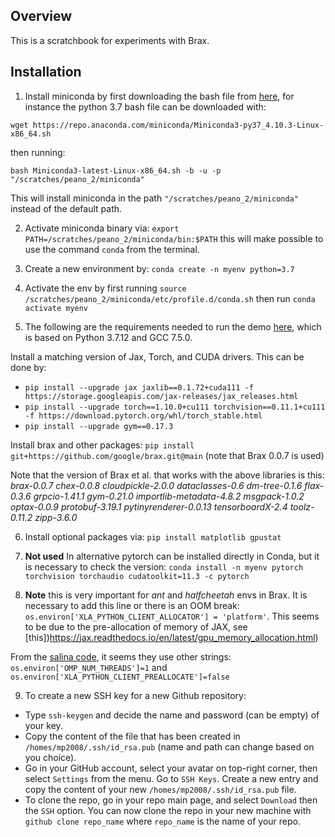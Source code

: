 Overview
--------

This is a scratchbook for experiments with Brax.

Installation
------------

1. Install miniconda by first downloading the bash file from [here](https://docs.conda.io/en/latest/miniconda.html), for instance the python 3.7 bash file can be downloaded with:

`wget https://repo.anaconda.com/miniconda/Miniconda3-py37_4.10.3-Linux-x86_64.sh`

then running:

`bash Miniconda3-latest-Linux-x86_64.sh -b -u -p "/scratches/peano_2/miniconda"`

This will install miniconda in the path `"/scratches/peano_2/miniconda"` instead of the default path.

2. Activate miniconda binary via: `export PATH=/scratches/peano_2/miniconda/bin:$PATH` this will make possible to use the command `conda` from the terminal.

3. Create a new environment by: `conda create -n myenv python=3.7`

4. Activate the env by first running `source /scratches/peano_2/miniconda/etc/profile.d/conda.sh` then run `conda activate myenv`

5. The following are the requirements needed to run the demo [here](https://colab.research.google.com/github/google/brax/blob/main/notebooks/training_torch.ipynb#scrollTo=GJhPpM5ZPrpq), which is based on Python 3.7.12 and GCC 7.5.0.

Install a matching version of Jax, Torch, and CUDA drivers. This can be done by:

- `pip install --upgrade jax jaxlib==0.1.72+cuda111 -f https://storage.googleapis.com/jax-releases/jax_releases.html`
- `pip install --upgrade torch==1.10.0+cu111 torchvision==0.11.1+cu111 -f https://download.pytorch.org/whl/torch_stable.html`
- `pip install --upgrade gym==0.17.3`

Install brax and other packages: `pip install git+https://github.com/google/brax.git@main` (note that Brax 0.0.7 is used)

Note that the version of Brax et al. that works with the above libraries is this: *brax-0.0.7 chex-0.0.8 cloudpickle-2.0.0 dataclasses-0.6 dm-tree-0.1.6 flax-0.3.6 grpcio-1.41.1 gym-0.21.0 importlib-metadata-4.8.2 msgpack-1.0.2 optax-0.0.9 protobuf-3.19.1 pytinyrenderer-0.0.13 tensorboardX-2.4 toolz-0.11.2 zipp-3.6.0*

6. Install optional packages via: `pip install matplotlib gpustat` 

7. **Not used** In alternative pytorch can be installed directly in Conda, but it is necessary to check the version: `conda install -n myenv pytorch torchvision torchaudio cudatoolkit=11.3 -c pytorch`

8. **Note** this is very important for *ant* and *halfcheetah* envs in Brax. It is necessary to add this line or there is an OOM break: `os.environ['XLA_PYTHON_CLIENT_ALLOCATOR'] = 'platform'`. This seems to be due to the pre-allocation of memory of JAX, see [this])https://jax.readthedocs.io/en/latest/gpu_memory_allocation.html)

From the [salina code](https://github.com/facebookresearch/salina/tree/main/salina_examples/rl/ppo_brax), it seems they use other strings:  `os.environ['OMP_NUM_THREADS']=1` and `os.environ['XLA_PYTHON_CLIENT_PREALLOCATE']=false`

9. To create a new SSH key for a new Github repository:

- Type `ssh-keygen` and decide the name and password (can be empty) of your key.
- Copy the content of the file that has been created in `/homes/mp2008/.ssh/id_rsa.pub` (name and path can change based on you choice).
- Go in your GitHub account, select your avatar on top-right corner, then select `Settings` from the menu. Go to `SSH Keys`. Create a new entry and copy the content of your new `/homes/mp2008/.ssh/id_rsa.pub` file.
- To clone the repo, go in your repo main page, and select `Download` then the `SSH` option. You can now clone the repo in your new machine with `github clone repo_name` where `repo_name` is the name of your repo.


